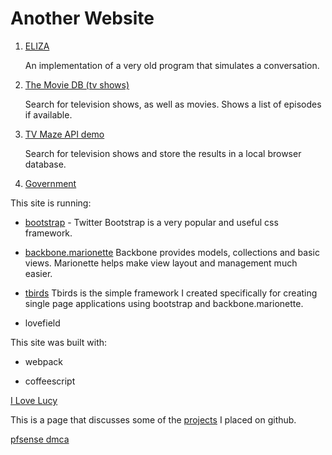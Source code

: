 # Another Website

1. [ELIZA](#eliza)

	An implementation of a very old program that simulates
	a conversation.
  
1. [The Movie DB (tv shows)](#moviedb)

	Search for television shows, as well as movies. Shows a
	list of episodes if available.
  
1. [TV Maze API demo](#tvmaze)

	Search for television shows and store the results in 
	a local browser database.
	
1. [Government](#govt)


This site is running:

- [bootstrap](https://getbootstrap.com/) -
  Twitter Bootstrap is a very popular and useful css framework.

- [backbone.marionette](https://marionettejs.com/)
  Backbone provides models, collections and basic views.  Marionette 
  helps make view layout and management much easier.
  
- [tbirds](https://github.com/umeboshi2/tbirds/)
  Tbirds is the simple framework I created specifically for creating
  single page applications using bootstrap and backbone.marionette.

- lovefield


This site was built with:

- webpack

- coffeescript


[I Love Lucy](#moviedb/tv/shows/view/2730)




This is a page that discusses some of the 
[projects](#pages/projects) I placed on github.



[pfsense dmca](https://github.com/github/dmca/pull/3374)
